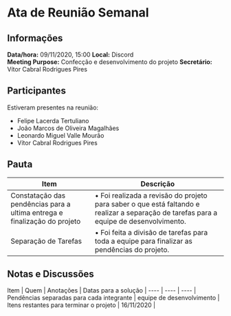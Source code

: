 # Ata de Reunião Semanal

## Informações
**Data/hora:** 09/11/2020, 15:00
**Local:** Discord  
**Meeting Purpose:** Confecção e desenvolvimento do projeto
**Secretário:** Vítor Cabral Rodrigues Pires 

## Participantes
Estiveram presentes na reunião:
- Felipe Lacerda Tertuliano
- João Marcos de Oliveira Magalhães
- Leonardo Miguel Valle Mourão
- Vítor Cabral Rodrigues Pires

## Pauta

Item | Descrição
---- | ----
Constatação das pendências para a ultima entrega e finalização do projeto | • Foi realizada a revisão do projeto para saber o que está faltando e realizar a separação de tarefas para a equipe de desenvolvimento.
Separação de Tarefas | • Foi feita a divisão de tarefas para toda a equipe para finalizar as pendências do projeto. 

## Notas e Discussões
Item | Quem | Anotações |  Datas para a solução |
---- | ---- | ---- |
Pendências separadas para cada integrante | equipe de desenvolvimento | Itens restantes para terminar o projeto | 16/11/2020 |


